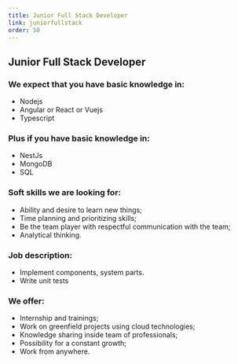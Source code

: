```yaml
---
title: Junior Full Stack Developer
link: juniorfullstack
order: 50
---
```

## Junior Full Stack Developer

### We expect that you have basic knowledge in:
* Nodejs
* Angular or React or Vuejs
* Typescript

### Plus if you have basic knowledge in:
* NestJs
* MongoDB
* SQL


### Soft skills we are looking for:
* Ability and desire to learn new things;
* Time planning and prioritizing skills;
* Be the team player with respectful communication with the team;
* Analytical thinking. 

### Job description:
* Implement components, system parts.
* Write unit tests

### We offer:
* Internship and trainings;
* Work on greenfield projects using cloud technologies;
* Knowledge sharing inside team of professionals;
* Possibility for a constant growth;
* Work from anywhere.